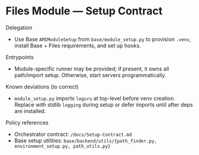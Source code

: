 # Files Module — Setup Contract

Delegation
- Use Base `AMIModuleSetup` from `base/module_setup.py` to provision `.venv`, install Base + Files requirements, and set up hooks.

Entrypoints
- Module-specific runner may be provided; if present, it owns all path/import setup. Otherwise, start servers programmatically.

Known deviations (to correct)
- `module_setup.py` imports `loguru` at top-level before venv creation. Replace with stdlib `logging` during setup or defer imports until after deps are installed.

Policy references
- Orchestrator contract: `/docs/Setup-Contract.md`
- Base setup utilities: `base/backend/utils/{path_finder.py, environment_setup.py, path_utils.py}`
